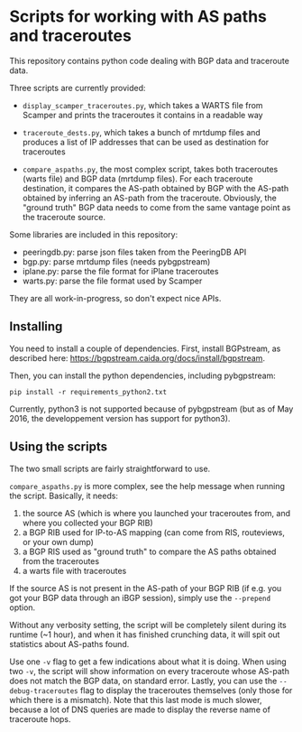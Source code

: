 # Scripts for working with AS paths and traceroutes

This repository contains python code dealing with BGP data and
traceroute data.

Three scripts are currently provided:

- `display_scamper_traceroutes.py`, which takes a WARTS file from Scamper
  and prints the traceroutes it contains in a readable way

- `traceroute_dests.py`, which takes a bunch of mrtdump files and produces
  a list of IP addresses that can be used as destination for traceroutes

- `compare_aspaths.py`, the most complex script, takes both traceroutes
  (warts file) and BGP data (mrtdump files).  For each traceroute destination,
  it compares the AS-path obtained by BGP with the AS-path obtained by inferring
  an AS-path from the traceroute.  Obviously, the "ground truth" BGP data needs
  to come from the same vantage point as the traceroute source.


Some libraries are included in this repository:

- peeringdb.py: parse json files taken from the PeeringDB API
- bgp.py: parse mrtdump files (needs pybgpstream)
- iplane.py: parse the file format for iPlane traceroutes
- warts.py: parse the file format used by Scamper

They are all work-in-progress, so don't expect nice APIs.

## Installing

You need to install a couple of dependencies.  First, install BGPstream,
as described here: <https://bgpstream.caida.org/docs/install/bgpstream>.

Then, you can install the python dependencies, including pybgpstream:

    pip install -r requirements_python2.txt

Currently, python3 is not supported because of pybgpstream (but as of May 2016,
the developpement version has support for python3).

## Using the scripts

The two small scripts are fairly straightforward to use.

`compare_aspaths.py` is more complex, see the help message when running the script.
Basically, it needs:

1. the source AS (which is where you launched your traceroutes from, and where you collected your BGP RIB)
2. a BGP RIB used for IP-to-AS mapping (can come from RIS, routeviews, or your own dump)
3. a BGP RIS used as "ground truth" to compare the AS paths obtained from the traceroutes
4. a warts file with traceroutes

If the source AS is not present in the AS-path of your BGP RIB (if e.g. you got
your BGP data through an iBGP session), simply use the `--prepend` option.

Without any verbosity setting, the script will be completely silent during its runtime (~1 hour),
and when it has finished crunching data, it will spit out statistics about AS-paths found.

Use one `-v` flag to get a few indications about what it is doing.  When using two `-v`,
the script will show information on every traceroute whose AS-path does not match the
BGP data, on standard error.  Lastly, you can use the `--debug-traceroutes` flag to
display the traceroutes themselves (only those for which there is a mismatch).
Note that this last mode is much slower, because a lot of DNS queries are made to display
the reverse name of traceroute hops.

